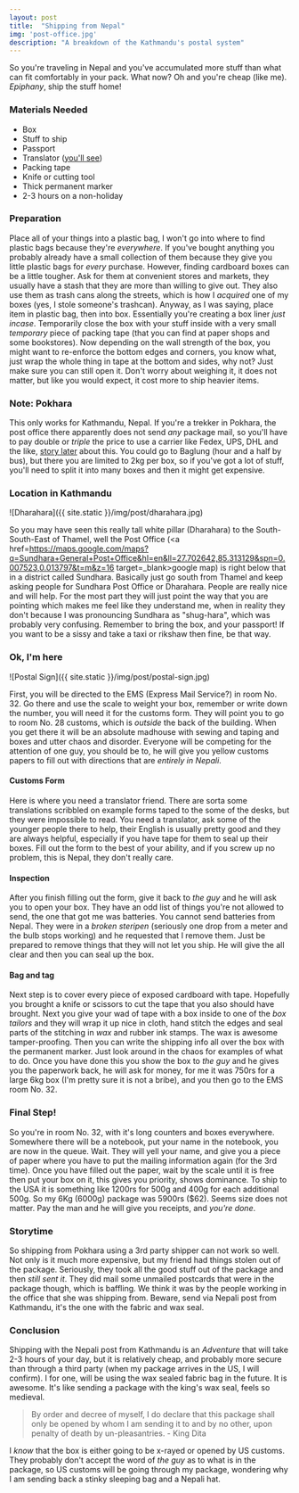 ```yaml
---
layout: post
title:  "Shipping from Nepal"
img: 'post-office.jpg'
description: "A breakdown of the Kathmandu's postal system"
---
```


So you're traveling in Nepal and you've accumulated more stuff than what can fit comfortably in your pack. What now? Oh and you're cheap (like me). *Epiphany*, ship the stuff home!

### Materials Needed

- Box
- Stuff to ship
- Passport
- Translator ([you'll see](#translator))
- Packing tape
- Knife or cutting tool
- Thick permanent marker
- 2-3 hours on a non-holiday

### Preparation

Place all of your things into a plastic bag, I won't go into where to find plastic bags because they're *everywhere*. If you've bought anything you probably already have a small collection of them because they give you little plastic bags for *every* purchase. However, finding cardboard boxes can be a little tougher. Ask for them at convenient stores and markets, they usually have a stash that they are more than willing to give out. They also use them as trash cans along the streets, which is how I *acquired* one of my boxes (yes, I stole someone's trashcan). Anyway, as I was saying, place item in plastic bag, then into box. Essentially you're creating a box liner *just incase*. Temporarily close the box with your stuff inside with a very small *temporary* piece of packing tape (that you can find at paper shops and some bookstores). Now depending on the wall strength of the box, you might want to re-enforce the bottom edges and corners, you know what, just wrap the whole thing in tape at the bottom and sides, why not? Just make sure you can still open it. Don't worry about weighing it, it does not matter, but like you would expect, it cost more to ship heavier items.     

### Note: Pokhara

This only works for Kathmandu, Nepal. If you're a trekker in Pokhara, the post office there apparently does not send *any* package mail, so you'll have to pay double or *triple* the price to use a carrier like Fedex, UPS, DHL and the like, [story later](#storytime) about this. You could go to Baglung (hour and a half by bus), but there you are limited to 2kg per box, so if you've got a lot of stuff, you'll need to split it into many boxes and then it might get expensive. 

### Location in Kathmandu 

![Dharahara]({{ site.static }}/img/post/dharahara.jpg)

So you may have seen this really tall white pillar (Dharahara) to the South-South-East of Thamel, well the Post Office (<a href=https://maps.google.com/maps?q=Sundhara+General+Post+Office&hl=en&ll=27.702642,85.313129&spn=0.007523,0.013797&t=m&z=16 target=_blank>google map</a>) is right below that in a district called Sundhara. Basically just go south from Thamel and keep asking people for Sundhara Post Office or Dharahara. People are really nice and will help. For the most part they will just point the way that you are pointing which makes me feel like they understand me, when in reality they don't because I was pronouncing Sundhara as "shug-hara", which was probably very confusing. Remember to bring the box, and your passport! If you want to be a sissy and take a taxi or rikshaw then fine, be that way.  

### Ok, I'm here 

![Postal Sign]({{ site.static }}/img/post/postal-sign.jpg)

First, you will be directed to the EMS (Express Mail Service?) in room No. 32. Go there and use the scale to weight your box, remember or write down the number, you will need it for the customs form. They will point you to go to room No. 28 customs, which is *outside* the back of the building. When you get there it will be an absolute madhouse with sewing and taping and boxes and utter chaos and disorder. Everyone will be competing for the attention of one guy, you should be to, he will give you yellow customs papers to fill out with directions that are *entirely in Nepali*. 

#### Customs Form <a name=translator></a>

Here is where you need a translator friend. There are sorta some translations scribbled on example forms taped to the some of the desks, but they were impossible to read. You need a translator, ask some of the younger people there to help, their English is usually pretty good and they are always helpful, especially if you have tape for them to seal up their boxes. Fill out the form to the best of your ability, and if you screw up no problem, this is Nepal, they don't really care. 

#### Inspection

After you finish filling out the form, give it back to *the guy* and he will ask you to open your box. They have an odd list of things you're not allowed to send, the one that got me was batteries. You cannot send batteries from Nepal. They were in a *broken steripen* (seriously one drop from a meter and the bulb stops working) and he requested that I remove them. Just be prepared to remove things that they will not let you ship. He will give the all clear and then you can seal up the box. 

#### Bag and tag

Next step is to cover every piece of exposed cardboard with tape. Hopefully you brought a knife or scissors to cut the tape that you also should have brought. Next you give your wad of tape with a box inside to one of the *box tailors* and they will wrap it up nice in cloth, hand stitch the edges and seal parts of the stitching in *wax* and rubber ink stamps. The wax is awesome tamper-proofing. Then you can write the shipping info all over the box with the permanent marker. Just look around in the chaos for examples of what to do. Once you have done this you show the box to *the guy* and he gives you the paperwork back, he will ask for money, for me it was 750rs for a large 6kg box (I'm pretty sure it is not a bribe), and you then go to the EMS room No. 32. 
 
### Final Step!

So you're in room No. 32, with it's long counters and boxes everywhere. Somewhere there will be a notebook, put your name in the notebook, you are now in the queue. Wait. They will yell your name, and give you a piece of paper where you have to put the mailing information again (for the 3rd time). Once you have filled out the paper, wait by the scale until it is free then put your box on it, this gives you priority, shows dominance. To ship to the USA it is something like 1200rs for 500g and 400g for each additional 500g. So my 6Kg (6000g) package was 5900rs ($62). Seems size does not matter. Pay the man and he will give you receipts, and *you're done*.

### Storytime <a name=storytime></a>

So shipping from Pokhara using a 3rd party shipper can not work so well. Not only is it much more expensive, but my friend had things stolen out of the package. Seriously, they took all the good stuff out of the package and then *still sent it*. They did mail some unmailed postcards that were in the package though, which is baffling. We think it was by the people working in the office that she was shipping from. Beware, send via Nepali post from Kathmandu, it's the one with the fabric and wax seal.

### Conclusion

Shipping with the Nepali post from Kathmandu is an *Adventure* that will take 2-3 hours of your day, but it is relatively cheap, and probably more secure than through a third party (when my package arrives in the US, I will confirm). I for one, will be using the wax sealed fabric bag in the future. It is awesome. It's like sending a package with the king's wax seal, feels so medieval. 

> By order and decree of myself, I do declare that this package shall only be opened by whom I am sending it to and by no other, upon penalty of death by un-pleasantries. - King Dita  

I *know* that the box is either going to be x-rayed or opened by US customs. They probably don't accept the word of *the guy* as to what is in the package, so US customs will be going through my package, wondering why I am sending back a stinky sleeping bag and a Nepali hat.

    
